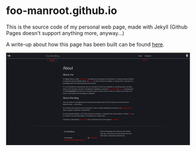# foo-manroot.github.io

This is the source code of my personal web page, made with Jekyll (Github Pages doesn't support anything more, anyway...)

A write-up about how this page has been built can be found [here](https://foo-manroot.github.io/post/site-info/2017/08/05/intro.html).

![Screenshot of the webpage](assets/about-screenshot.png)
